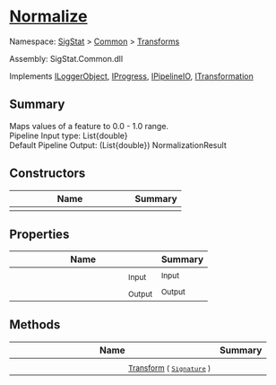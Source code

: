 # [Normalize](./Normalize.md)

Namespace: [SigStat]() > [Common](./../README.md) > [Transforms](./README.md)

Assembly: SigStat.Common.dll

Implements [ILoggerObject](./../ILoggerObject.md), [IProgress](./../Helpers/IProgress.md), [IPipelineIO](./../Pipeline/IPipelineIO.md), [ITransformation](./../ITransformation.md)

## Summary
Maps values of a feature to 0.0 - 1.0 range.  <br>Pipeline Input type: List{double}<br>Default Pipeline Output: (List{double}) NormalizationResult

## Constructors

| Name | Summary | 
| --- | --- | 
|<img width=200/> <sub></sub> | <sub></sub> | <br>


## Properties

| Name | Summary | 
| --- | --- | 
|<img width=200/> <sub>Input</sub> | <sub>Input</sub> | <br>
|<img width=200/> <sub>Output</sub> | <sub>Output</sub> | <br>


## Methods

| Name | Summary | 
| --- | --- | 
|<img width=200/> <sub>[Transform](./Methods/Normalize-100663634.md) ( [`Signature`](./../Signature.md) )</sub> | <sub></sub> | <br>



